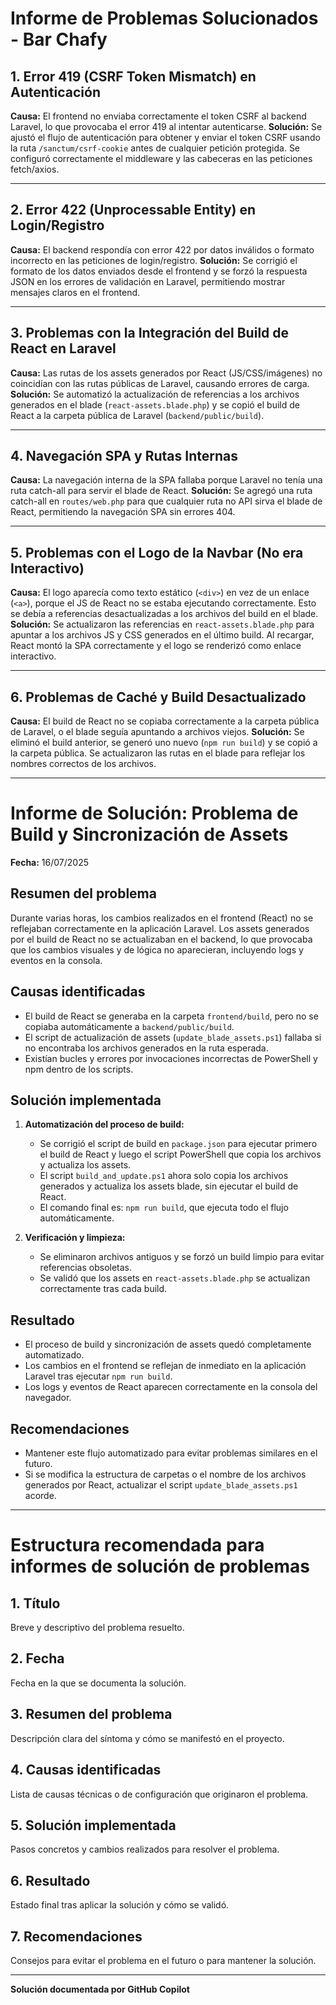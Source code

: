 # Informe de Problemas Solucionados - Bar Chafy

## 1. Error 419 (CSRF Token Mismatch) en Autenticación
**Causa:** El frontend no enviaba correctamente el token CSRF al backend Laravel, lo que provocaba el error 419 al intentar autenticarse.
**Solución:** Se ajustó el flujo de autenticación para obtener y enviar el token CSRF usando la ruta `/sanctum/csrf-cookie` antes de cualquier petición protegida. Se configuró correctamente el middleware y las cabeceras en las peticiones fetch/axios.

---

## 2. Error 422 (Unprocessable Entity) en Login/Registro
**Causa:** El backend respondía con error 422 por datos inválidos o formato incorrecto en las peticiones de login/registro.
**Solución:** Se corrigió el formato de los datos enviados desde el frontend y se forzó la respuesta JSON en los errores de validación en Laravel, permitiendo mostrar mensajes claros en el frontend.

---

## 3. Problemas con la Integración del Build de React en Laravel
**Causa:** Las rutas de los assets generados por React (JS/CSS/imágenes) no coincidían con las rutas públicas de Laravel, causando errores de carga.
**Solución:** Se automatizó la actualización de referencias a los archivos generados en el blade (`react-assets.blade.php`) y se copió el build de React a la carpeta pública de Laravel (`backend/public/build`).

---

## 4. Navegación SPA y Rutas Internas
**Causa:** La navegación interna de la SPA fallaba porque Laravel no tenía una ruta catch-all para servir el blade de React.
**Solución:** Se agregó una ruta catch-all en `routes/web.php` para que cualquier ruta no API sirva el blade de React, permitiendo la navegación SPA sin errores 404.

---

## 5. Problemas con el Logo de la Navbar (No era Interactivo)
**Causa:** El logo aparecía como texto estático (`<div>`) en vez de un enlace (`<a>`), porque el JS de React no se estaba ejecutando correctamente. Esto se debía a referencias desactualizadas a los archivos del build en el blade.
**Solución:** Se actualizaron las referencias en `react-assets.blade.php` para apuntar a los archivos JS y CSS generados en el último build. Al recargar, React montó la SPA correctamente y el logo se renderizó como enlace interactivo.

---

## 6. Problemas de Caché y Build Desactualizado
**Causa:** El build de React no se copiaba correctamente a la carpeta pública de Laravel, o el blade seguía apuntando a archivos viejos.
**Solución:** Se eliminó el build anterior, se generó uno nuevo (`npm run build`) y se copió a la carpeta pública. Se actualizaron las rutas en el blade para reflejar los nombres correctos de los archivos.

---

# Informe de Solución: Problema de Build y Sincronización de Assets

**Fecha:** 16/07/2025

## Resumen del problema
Durante varias horas, los cambios realizados en el frontend (React) no se reflejaban correctamente en la aplicación Laravel. Los assets generados por el build de React no se actualizaban en el backend, lo que provocaba que los cambios visuales y de lógica no aparecieran, incluyendo logs y eventos en la consola.

## Causas identificadas
- El build de React se generaba en la carpeta `frontend/build`, pero no se copiaba automáticamente a `backend/public/build`.
- El script de actualización de assets (`update_blade_assets.ps1`) fallaba si no encontraba los archivos generados en la ruta esperada.
- Existían bucles y errores por invocaciones incorrectas de PowerShell y npm dentro de los scripts.

## Solución implementada
1. **Automatización del proceso de build:**
   - Se corrigió el script de build en `package.json` para ejecutar primero el build de React y luego el script PowerShell que copia los archivos y actualiza los assets.
   - El script `build_and_update.ps1` ahora solo copia los archivos generados y actualiza los assets blade, sin ejecutar el build de React.
   - El comando final es: `npm run build`, que ejecuta todo el flujo automáticamente.

2. **Verificación y limpieza:**
   - Se eliminaron archivos antiguos y se forzó un build limpio para evitar referencias obsoletas.
   - Se validó que los assets en `react-assets.blade.php` se actualizan correctamente tras cada build.

## Resultado
- El proceso de build y sincronización de assets quedó completamente automatizado.
- Los cambios en el frontend se reflejan de inmediato en la aplicación Laravel tras ejecutar `npm run build`.
- Los logs y eventos de React aparecen correctamente en la consola del navegador.

## Recomendaciones
- Mantener este flujo automatizado para evitar problemas similares en el futuro.
- Si se modifica la estructura de carpetas o el nombre de los archivos generados por React, actualizar el script `update_blade_assets.ps1` acorde.

---

# Estructura recomendada para informes de solución de problemas

## 1. Título
Breve y descriptivo del problema resuelto.

## 2. Fecha
Fecha en la que se documenta la solución.

## 3. Resumen del problema
Descripción clara del síntoma y cómo se manifestó en el proyecto.

## 4. Causas identificadas
Lista de causas técnicas o de configuración que originaron el problema.

## 5. Solución implementada
Pasos concretos y cambios realizados para resolver el problema.

## 6. Resultado
Estado final tras aplicar la solución y cómo se validó.

## 7. Recomendaciones
Consejos para evitar el problema en el futuro o para mantener la solución.

---

**Solución documentada por GitHub Copilot**
